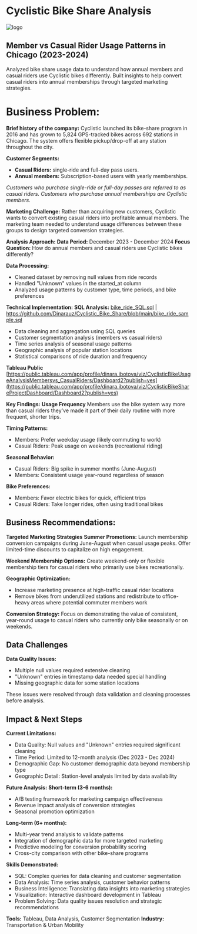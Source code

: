 # Cyclistic Bike Share Analysis

![logo](https://github.com/user-attachments/assets/99589196-e604-4918-a9c1-a2d2d62921be)

## Member vs Casual Rider Usage Patterns in Chicago (2023-2024)
Analyzed bike share usage data to understand how annual members and casual riders use Cyclistic bikes differently. Built insights to help convert casual riders into annual memberships through targeted marketing strategies.

# Business Problem:

**Brief history of the company:**
Cyclistic launched its bike-share program in 2016 and has grown to 5,824 GPS-tracked bikes across 692 stations in Chicago. The system offers flexible pickup/drop-off at any station throughout the city.

**Customer Segments:**
- **Casual Riders:** single-ride and full-day pass users.
- **Annual members:** Subscription-based users with yearly memberships.

*Customers who purchase single-ride or full-day passes are referred to as casual riders.
Customers who purchase annual memberships are Cyclistic members.*

**Marketing Challenge:**
Rather than acquiring new customers, Cyclistic wants to convert existing casual riders into profitable annual members. The marketing team needed to understand usage differences between these groups to design targeted conversion strategies.

**Analysis Approach:**
**Data Period:** December 2023 - December 2024
**Focus Question:** How do annual members and casual riders use Cyclistic bikes differently?

**Data Processing:**
- Cleaned dataset by removing null values from ride records
- Handled "Unknown" values in the started_at column
- Analyzed usage patterns by customer type, time periods, and bike preferences

**Technical Implementation:**
**SQL Analysis:** [bike_ride_SQL.sql](https://github.com/Dinarauz/Cyclistic_Bike_Share/blob/main/bike_ride_SQL.sql) | https://github.com/Dinarauz/Cyclistic_Bike_Share/blob/main/bike_ride_sample.sql
- Data cleaning and aggregation using SQL queries
- Customer segmentation analysis (members vs casual riders)
- Time series analysis of seasonal usage patterns
- Geographic analysis of popular station locations
- Statistical comparisons of ride duration and frequency

**Tableau Public**
[https://public.tableau.com/app/profile/dinara.ibotova/viz/CyclisticBikeUsageAnalysisMembersvs_CasualRiders/Dashboard2?publish=yes](https://public.tableau.com/app/profile/dinara.ibotova/viz/CyclisticBikeShareProjectDashboard/Dashboard2?publish=yes)

**Key Findings:**
**Usage Frequency**
Members use the bike system way more than casual riders they've made it part of their daily routine with more frequent, shorter trips.

**Timing Patterns:**
- Members: Prefer weekday usage (likely commuting to work)
- Casual Riders: Peak usage on weekends (recreational riding)

**Seasonal Behavior:**
- Casual Riders: Big spike in summer months (June-August)
- Members: Consistent usage year-round regardless of season

**Bike Preferences:**
- Members: Favor electric bikes for quick, efficient trips
- Casual Riders: Take longer rides, often using traditional bikes

## Business Recommendations: 
**Targeted Marketing Strategies**
**Summer Promotions:** Launch membership conversion campaigns during June-August when casual usage peaks. Offer limited-time discounts to capitalize on high engagement.

**Weekend Membership Options:** Create weekend-only or flexible membership tiers for casual riders who primarily use bikes recreationally.

**Geographic Optimization:**
- Increase marketing presence at high-traffic casual rider locations
- Remove bikes from underutilized stations and redistribute to office-heavy areas where potential commuter members work

**Conversion Strategy:**
Focus on demonstrating the value of consistent, year-round usage to casual riders who currently only bike seasonally or on weekends.

## Data Challenges

**Data Quality Issues:**
- Multiple null values required extensive cleaning
- "Unknown" entries in timestamp data needed special handling
- Missing geographic data for some station locations

These issues were resolved through data validation and cleaning processes before analysis.

## Impact & Next Steps
**Current Limitations:**
- Data Quality: Null values and "Unknown" entries required significant cleaning
- Time Period: Limited to 12-month analysis (Dec 2023 - Dec 2024)
- Demographic Gap: No customer demographic data beyond membership type
- Geographic Detail: Station-level analysis limited by data availability

**Future Analysis:**
**Short-term (3-6 months):**
- A/B testing framework for marketing campaign effectiveness
- Revenue impact analysis of conversion strategies
- Seasonal promotion optimization

**Long-term (6+ months):**
- Multi-year trend analysis to validate patterns
- Integration of demographic data for more targeted marketing
- Predictive modeling for conversion probability scoring
- Cross-city comparison with other bike-share programs

**Skills Demonstrated:**
- SQL: Complex queries for data cleaning and customer segmentation
- Data Analysis: Time series analysis, customer behavior patterns
- Business Intelligence: Translating data insights into marketing strategies
- Visualization: Interactive dashboard development in Tableau
- Problem Solving: Data quality issues resolution and strategic recommendations

**Tools:** Tableau, Data Analysis, Customer Segmentation
**Industry:** Transportation & Urban Mobility

